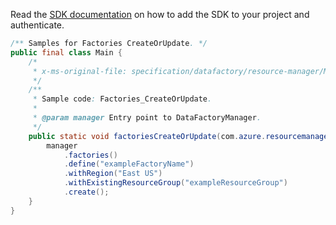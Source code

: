 Read the [SDK documentation](https://github.com/Azure/azure-sdk-for-java/blob/azure-resourcemanager-datafactory_1.0.0-beta.14/sdk/datafactory/azure-resourcemanager-datafactory/README.md) on how to add the SDK to your project and authenticate.

```java
/** Samples for Factories CreateOrUpdate. */
public final class Main {
    /*
     * x-ms-original-file: specification/datafactory/resource-manager/Microsoft.DataFactory/stable/2018-06-01/examples/Factories_CreateOrUpdate.json
     */
    /**
     * Sample code: Factories_CreateOrUpdate.
     *
     * @param manager Entry point to DataFactoryManager.
     */
    public static void factoriesCreateOrUpdate(com.azure.resourcemanager.datafactory.DataFactoryManager manager) {
        manager
            .factories()
            .define("exampleFactoryName")
            .withRegion("East US")
            .withExistingResourceGroup("exampleResourceGroup")
            .create();
    }
}
```
